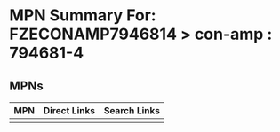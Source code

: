 



# MPN Summary For: FZECONAMP7946814 > con-amp : 794681-4

## MPNs
  

|MPN|Direct Links|Search Links|
| :--- | :--- | :--- |
||||
